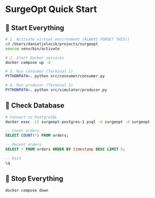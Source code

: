 # SurgeOpt Quick Start

## 🚀 **Start Everything**

```bash
# 1. Activate virtual environment (ALWAYS FORGET THIS!)
cd /Users/danieljelacik/projects/surgeopt
source venv/bin/activate

# 2. Start Docker services
docker compose up -d

# 3. Run consumer (Terminal 1)
PYTHONPATH=. python src/consumer/consumer.py

# 4. Run producer (Terminal 2) 
PYTHONPATH=. python src/simulator/producer.py
```

## 🔌 **Check Database**

```bash
# Connect to PostgreSQL
docker exec -it surgeopt-postgres-1 psql -U surgeopt -d surgeopt
```

```sql
-- Count orders
SELECT COUNT(*) FROM orders;

-- Recent orders
SELECT * FROM orders ORDER BY timestamp DESC LIMIT 5;

-- Exit
\q
```

## 🛑 **Stop Everything**

```bash
docker compose down
```